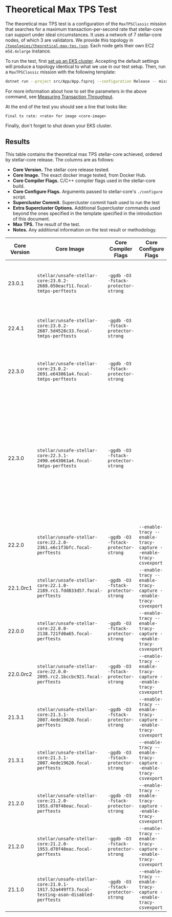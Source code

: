 # Theoretical Max TPS Test

The theoretical max TPS test is a configuration of the `MaxTPSClassic` mission
that searches for a maximum transaction-per-second rate that stellar-core can
support under ideal circumstances. It uses a network of 7 stellar-core nodes, of
which 3 are validators.  We provide this topology in
[`/topologies/theoretical-max-tps.json`](../topologies/theoretical-max-tps.json).
Each node gets their own EC2 `m5d.4xlarge` instance.

To run the test, first [set up an EKS cluster](eks.md). Accepting the default
settings will produce a topology identical to what we use in our test setup.
Then, run a `MaxTPSClassic` mission with the following template:
```bash
dotnet run --project src/App/App.fsproj --configuration Release -- mission MaxTPSClassic --image=<core-image> --pubnet-data=<path-to-repo>/topologies/theoretical-max-tps.json --tx-rate=<min-tx-rate> --max-tx-rate=<max-tx-rate> --namespace default --ingress-internal-domain=<domain> --ingress-class=nginx --run-for-max-tps=classic --enable-tcp-tuning
```
For more information about how to set the parameters in the above command, see
[Measuring Transaction Throughput](measuring-transaction-throughput.md).

At the end of the test you should see a line that looks like:
```
Final tx rate: <rate> for image <core-image>
```

Finally, don't forget to shut down your EKS cluster.

## Results

This table contains the theoretical max TPS stellar-core achieved, ordered by
stellar-core release. The columns are as follows:

* **Core Version.** The stellar core release tested.
* **Core Image.** The exact docker image tested, from Docker Hub.
* **Core Compiler Flags.** C/C++ compiler flags used in the stellar-core build.
* **Core Configure Flags.** Arguments passed to stellar-core's `./configure` script.
* **Supercluster Commit.** Supercluster commit hash used to run the test
* **Extra Supercluster Options.** Additional Supercluster commands used beyond the ones specified in the template specified in the introduction of this document.
* **Max TPS.** The result of the test.
* **Notes.** Any additional information on the test result or methodology.

| Core Version | Core Image | Core Compiler Flags | Core Configure Flags | Supercluster Commit | Extra Supercluster Options | Max TPS | Notes |
|--------------|------------|---------------------|----------------------|---------------------|----------------------------|---------|-------|
| 23.0.1 | `stellar/unsafe-stellar-core:23.0.2-2688.050eacf11.focal-tmtps-perftests` | `-ggdb -O3 -fstack-protector-strong` | | `d1c90850c6691b58f4d5a425ee2c57cfb14a790d` | `--run-for-max-tps=classic --enable-relaxed-auto-qset-config` | 2223 | Performance improvement partially due to increased configurability in testing infrastructure. |
| 22.4.1 | `stellar/unsafe-stellar-core:23.0.2-2687.5d4528c33.focal-tmtps-perftests` | `-ggdb -O3 -fstack-protector-strong` | | `d1c90850c6691b58f4d5a425ee2c57cfb14a790d` | `--run-for-max-tps=classic-prev-version --enable-relaxed-auto-qset-config` | 2108 | |
| 22.3.0 | `stellar/unsafe-stellar-core:23.0.2-2691.e643061a4.focal-tmtps-perftests` | `-ggdb -O3 -fstack-protector-strong` | | `d1c90850c6691b58f4d5a425ee2c57cfb14a790d` | `--run-for-max-tps=classic-prev-version --enable-relaxed-auto-qset-config` | 2089 | |
| 22.3.0 | `stellar/unsafe-stellar-core:22.3.1-2490.e643061a4.focal-tmtps-perftests` | `-ggdb -O3 -fstack-protector-strong` | | `d9df3be5ec3ea6d7f18262c601b05c793eb2c63b` | `--run-for-max-tps --enable-relaxed-auto-qset-config` | 2032 | Performance improvement due to a combination of new stellar-core performance focused features, and testing methodology changes due to pregenerating transactions for load generation. See [release notes](https://github.com/stellar/stellar-core/releases/tag/v22.3.0) for more info. |
| 22.2.0 | `stellar/unsafe-stellar-core:22.2.0-2361.e6c1f3bfc.focal-perftests` | `-ggdb -O3 -fstack-protector-strong` | `--enable-tracy --enable-tracy-capture --enable-tracy-csvexport` | `b49c0810f159e0305328e127057e1f6fc08a0524` | | 1079 | Performance improvement due to BucketList caching changes |
| 22.1.0rc1 | `stellar/unsafe-stellar-core:22.1.0-2189.rc1.fdd833d57.focal-perftests` | `-ggdb -O3 -fstack-protector-strong` | `--enable-tracy --enable-tracy-capture --enable-tracy-csvexport` | | | 989 | Performance improvement due to [networking changes](https://github.com/stellar/stellar-core/pull/4544) |
| 22.0.0 | `stellar/unsafe-stellar-core:22.0.0-2138.721fd0a65.focal-perftests` | `-ggdb -O3 -fstack-protector-strong` | `--enable-tracy --enable-tracy-capture --enable-tracy-csvexport` | | | 902 | |
| 22.0.0rc2 | `stellar/unsafe-stellar-core:22.0.0-2095.rc2.1bccbc921.focal-perftests` | `-ggdb -O3 -fstack-protector-strong` | `--enable-tracy --enable-tracy-capture --enable-tracy-csvexport` | | | 958 | First version with mandatory BucketListDB backend |
| 21.3.1 | `stellar/unsafe-stellar-core:21.3.1-2007.4ede19620.focal-perftests` | `-ggdb -O3 -fstack-protector-strong` | `--enable-tracy --enable-tracy-capture --enable-tracy-csvexport` | | | 1110 | Used BucketListDB database backend |
| 21.3.1 | `stellar/unsafe-stellar-core:21.3.1-2007.4ede19620.focal-perftests` | `-ggdb -O3 -fstack-protector-strong` | `--enable-tracy --enable-tracy-capture --enable-tracy-csvexport` | | | 1170 | Used SQLite in-memory database backend |
| 21.2.0 | `stellar/unsafe-stellar-core:21.2.0-1953.d78f48eac.focal-perftests` | `-ggdb -O3 -fstack-protector-strong` | `--enable-tracy --enable-tracy-capture --enable-tracy-csvexport` | | | 1059 | Used BucketListDB database backend |
| 21.2.0 | `stellar/unsafe-stellar-core:21.2.0-1953.d78f48eac.focal-perftests` | `-ggdb -O3 -fstack-protector-strong` | `--enable-tracy --enable-tracy-capture --enable-tracy-csvexport` | | | 1053 | Used SQLite in-memory database backend |
| 21.1.0 | `stellar/unsafe-stellar-core:21.0.1-1917.52a449ff3.focal-testing-asan-disabled-perftests` | `-ggdb -O3 -fstack-protector-strong` | `--enable-tracy --enable-tracy-capture --enable-tracy-csvexport` | | | 1137 | Used SQLite in-memory database backend |
